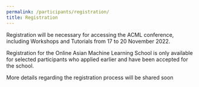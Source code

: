 ```yaml
---
permalink: /participants/registration/
title: Registration
---
```


Registration will be necessary for accessing the ACML conference, including Workshops and Tutorials from 17 to 20 November 2022. 

Registration for the Online Asian Machine Learning School is only available for selected participants who applied earlier and have been accepted for the school.
 
More details regarding the registration process will be shared soon